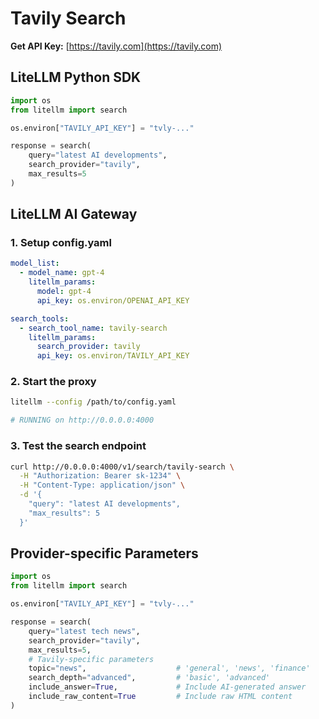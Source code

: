 # Tavily Search

**Get API Key:** [https://tavily.com](https://tavily.com)

## LiteLLM Python SDK

```python showLineNumbers title="Tavily Search"
import os
from litellm import search

os.environ["TAVILY_API_KEY"] = "tvly-..."

response = search(
    query="latest AI developments",
    search_provider="tavily",
    max_results=5
)
```

## LiteLLM AI Gateway

### 1. Setup config.yaml

```yaml showLineNumbers title="config.yaml"
model_list:
  - model_name: gpt-4
    litellm_params:
      model: gpt-4
      api_key: os.environ/OPENAI_API_KEY

search_tools:
  - search_tool_name: tavily-search
    litellm_params:
      search_provider: tavily
      api_key: os.environ/TAVILY_API_KEY
```

### 2. Start the proxy

```bash
litellm --config /path/to/config.yaml

# RUNNING on http://0.0.0.0:4000
```

### 3. Test the search endpoint

```bash showLineNumbers title="Test Request"
curl http://0.0.0.0:4000/v1/search/tavily-search \
  -H "Authorization: Bearer sk-1234" \
  -H "Content-Type: application/json" \
  -d '{
    "query": "latest AI developments",
    "max_results": 5
  }'
```

## Provider-specific Parameters

```python showLineNumbers title="Tavily Search with Provider-specific Parameters"
import os
from litellm import search

os.environ["TAVILY_API_KEY"] = "tvly-..."

response = search(
    query="latest tech news",
    search_provider="tavily",
    max_results=5,
    # Tavily-specific parameters
    topic="news",                    # 'general', 'news', 'finance'
    search_depth="advanced",         # 'basic', 'advanced'
    include_answer=True,             # Include AI-generated answer
    include_raw_content=True         # Include raw HTML content
)
```

